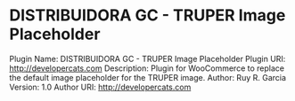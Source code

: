 DISTRIBUIDORA GC - TRUPER Image Placeholder
====================================
Plugin Name: DISTRIBUIDORA GC - TRUPER Image Placeholder
Plugin URI: http://developercats.com
Description: Plugin for WooCommerce to replace the default image placeholder for the TRUPER image.
Author: Ruy R. Garcia
Version: 1.0
Author URI: http://developercats.com
